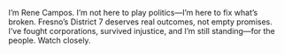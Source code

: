
I’m Rene Campos. I’m not here to play politics—I’m here to fix what’s broken. Fresno’s District 7 deserves real outcomes, not empty promises. I’ve fought corporations, survived injustice, and I’m still standing—for the people. Watch closely.
